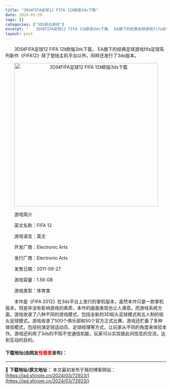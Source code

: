 ```yaml
---
title: "3DS《FIFA足球12 FIFA 12》欧版3ds下载"
date: 2024-03-29
tags: []
categories: ["3DS英日游戏"]
excerpt: "　　3DS《FIFA足球12 FIFA 12》欧版3ds下载， EA旗下的经典足球游戏fifa足球系列新作《FIFA12》除了登陆主机平台以外，同样还发行了3ds版本。 　　游戏简介 　　英文名称：FIFA 12 　　游戏语言：英文 　　开发厂商：Electronic Arts 　　发行厂商：Ele&hellip;"
layout: post
---
```


 <p>　　3DS《FIFA足球12 FIFA 12》欧版3ds下载， EA旗下的经典足球游戏fifa足球系列新作《FIFA12》除了登陆主机平台以外，同样还发行了3ds版本。</p> <p align="center"><img align="" border="0" src="https://lad.sfcrom.cn/wp-content/uploads/2024/03/20240329_66062ed07a81a.jpg" width="448" alt="3DS《FIFA足球12 FIFA 12》欧版3ds下载" /></p> <p>　　游戏简介</p> <p>　　英文名称：FIFA 12</p> <p>　　游戏语言：英文</p> <p>　　开发厂商：Electronic Arts</p> <p>　　发行厂商：Electronic Arts</p> <p>　　发售日期：2011-09-27</p> <p>　　游戏容量：1.56 GB</p> <p>　　游戏类型：体育类</p> <p>　　本作是《FIFA 2012》在3ds平台上发行的掌机版本，虽然本作只是一款掌机版本，但是并没有影响游戏的素质，本作的画面表现也让人满意。而游戏系统方面，游戏收录了八种不同的游戏模式，包括全新的3D街头足球模式和五人制的街头足球模式。游戏收录了500个俱乐部和50个官方正式比赛，游戏还贮备了多种体验模式，包括扮演足球运动员、足球经理等方式，让玩家从不同的角度来体验本作。游戏还利用了3ds的不知不觉通信机能，玩家可以实现彼此间信息的交流，达到互动的目的。</p> <p><h4>下载地址(由网友<font color="red">怪蜀黍</font>发布)：</h4></p> 

---
📖 **下载地址/原文地址：** 本文最初发布于我的博客网站：[https://lad.sfcrom.cn/2024/03/72923/](https://lad.sfcrom.cn/2024/03/72923/)

